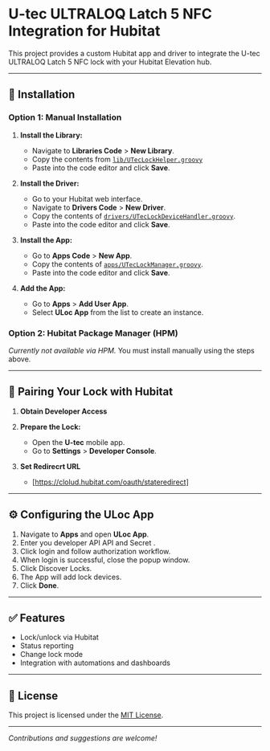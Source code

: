 # U-tec ULTRALOQ Latch 5 NFC Integration for Hubitat

This project provides a custom Hubitat app and driver to integrate the U-tec ULTRALOQ Latch 5 NFC lock with your Hubitat Elevation hub.

---

## 🔧 Installation

### Option 1: Manual Installation

1. **Install the Library:**
   - Navigate to **Libraries Code** > **New Library**.
   - Copy the contents from [`lib/UTecLockHelper.groovy`](https://github.com/gilderman/utec-lock/blob/main/libraries/UTecLockHelper.groovy) 
   - Paste into the code editor and click **Save**.

2. **Install the Driver:**
   - Go to your Hubitat web interface.
   - Navigate to **Drivers Code** > **New Driver**.
   - Copy the contents of [`drivers/UTecLockDeviceHandler.groovy`](https://github.com/gilderman/utec-lock/blob/main/drivers/UTecLockDeviceHandler.groovy).
   - Paste into the code editor and click **Save**.

3. **Install the App:**
   - Go to **Apps Code** > **New App**.
   - Copy the contents of [`apps/UTecLockManager.groovy`](https://github.com/gilderman/utec-lock/blob/main/apps/UTecLockManager.groovy).
   - Paste into the code editor and click **Save**.

4. **Add the App:**
   - Go to **Apps** > **Add User App**.
   - Select **ULoc App** from the list to create an instance.

### Option 2: Hubitat Package Manager (HPM)

*Currently not available via HPM.* You must install manually using the steps above.

---

## 🔄 Pairing Your Lock with Hubitat

1. **Obtain Developer Access**
2. **Prepare the Lock:**
   - Open the **U-tec** mobile app.
   - Go to **Settings** > **Developer Console**.

3. **Set Redirecrt URL**
   - [https://clolud.hubitat.com/oauth/stateredirect]
---

## ⚙️ Configuring the ULoc App

1. Navigate to **Apps** and open **ULoc App**.
2. Enter you developer API API and Secret .
3. Click login and follow authorization workflow.
4. When login is successful, close the popup window.
5. Click Discover Locks.
6. The App will add lock devices. 
7. Click **Done**.

---

## ✅ Features

- Lock/unlock via Hubitat
- Status reporting
- Change lock mode
- Integration with automations and dashboards

---

## 📄 License

This project is licensed under the [MIT License](LICENSE).

---

_Contributions and suggestions are welcome!_
